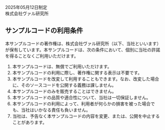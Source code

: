 2025年05月12日制定  
株式会社ヴァル研究所

## サンプルコードの利用条件

本サンプルコードの著作権は、株式会社ヴァル研究所（以下、当社といいます）が保有しています。本サンプルコードは、次の条件において、個別に当社の許諾を得ることなくご利用いただけます。

1. 本サンプルコードは、無償でご利用いただけます。
1. 本サンプルコードの利用に際し、著作権に関する表示は不要です。
1. 本サンプルコードを改変して利用することもできます。なお、改変した場合に、そのソースコードを公開する義務は課しません。
1. 本サンプルコードのみを販売することはできません。
1. 本サンプルコードの品質や適合性について、当社は一切保証しません。
1. 本サンプルコードの利用によって、利用者が何らかの損害を被った場合でも、当社はいかなる責任も負いません。
1. 当社は、予告なく本サンプルコードの内容を変更、または、公開を中止することがあります。
